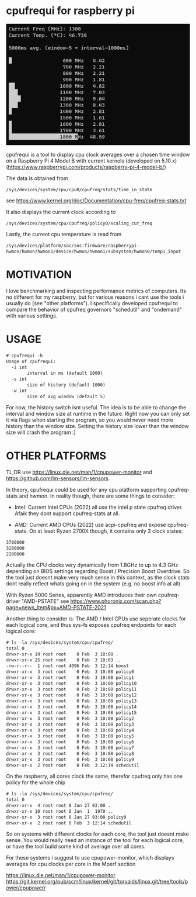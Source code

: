 cpufrequi for raspberry pi
==========================

![cpufrequi sample](cpufrequi-sample.png)

cpufrequi is a tool to display cpu clock averages over a chosen time window on a 
Raspberry Pi 4 Model B with current kernels (developed on 5.10.x)
(https://www.raspberrypi.com/products/raspberry-pi-4-model-b/)

The data is obtained from

```
/sys/devices/system/cpu/cpu0/cpufreq/stats/time_in_state
```
see https://www.kernel.org/doc/Documentation/cpu-freq/cpufreq-stats.txt


It also displays the current clock according to

```
/sys/devices/system/cpu/cpufreq/policy0/scaling_cur_freq
```

Lastly, the current cpu temperature is read from

```
/sys/devices/platform/soc/soc:firmware/raspberrypi-hwmon/hwmon/hwmon1/device/hwmon/hwmon1/subsystem/hwmon0/temp1_input
```


MOTIVATION
==========

I love benchmarking and inspecting performance metrics of computers. Its no different for my raspberry,
but for various reasons i cant use the tools i usually do (see "other platforms").
I specifically developed cpufrequi to compare the behavior of cpufreq governors "schedutil" and "ondemand" with various settings.


USAGE
=====

```
# cpufrequi -h
Usage of cpufrequi:
  -i int
        interval in ms (default 1000)
  -s int
        size of history (default 1000)
  -w int
        size of avg window (default 5)
```
For now, the history switch isnt useful. The idea is to be able to change the interval and window size at runtime in the future.
Right now you can only set it via flags when starting the program, so you would never need more history than the window size.
Setting the history size lower than the window size will crash the program :]



OTHER PLATFORMS
===============

TL;DR
use https://linux.die.net/man/1/cpupower-monitor and https://github.com/lm-sensors/lm-sensors


In theory, cpufrequi could be used for any cpu platform supporting cpufreq-stats and hwmon.
In reality though, there are some things to consider:

* Intel:
Current Intel CPUs (2022) all use the intel p state cpufreq driver. Afaik they dont support cpufreq-stats at all.

* AMD:
Current AMD CPUs (2022) use acpi-cpufreq and expose cpufreq-stats. On at least Ryzen 2700X though, it contains only 3 clock states:
```
3700000
3200000
2200000
```
Actually the CPU clocks very dynamically from 1.8GHz to up to 4.3 GHz depending on BIOS settings regarding Boost / Precision Boost Overdrive.
So the tool just doesnt make very much sense in this context, as the clock stats dont really reflect whats going on in the system (e.g. no boost info at all)

With Ryzen 5000 Series, apparently AMD introduces their own cpufreq-driver "AMD-PSTATE"
see https://www.phoronix.com/scan.php?page=news_item&px=AMD-PSTATE-2021

Another thing to consider is: 
The AMD / Intel CPUs use seperate clocks for each logical core, and thus sys-fs exposes
cpufreq endpoints for each logical core:

```
# ls -la /sys/devices/system/cpu/cpufreq/
total 0
drwxr-xr-x 19 root root    0 Feb  3 10:08 .
drwxr-xr-x 25 root root    0 Feb  3 10:03 ..
-rw-r--r--  1 root root 4096 Feb  3 12:14 boost
drwxr-xr-x  3 root root    0 Feb  3 10:08 policy0
drwxr-xr-x  3 root root    0 Feb  3 10:08 policy1
drwxr-xr-x  3 root root    0 Feb  3 10:08 policy10
drwxr-xr-x  3 root root    0 Feb  3 10:08 policy11
drwxr-xr-x  3 root root    0 Feb  3 10:08 policy12
drwxr-xr-x  3 root root    0 Feb  3 10:08 policy13
drwxr-xr-x  3 root root    0 Feb  3 10:08 policy14
drwxr-xr-x  3 root root    0 Feb  3 10:08 policy15
drwxr-xr-x  3 root root    0 Feb  3 10:08 policy2
drwxr-xr-x  3 root root    0 Feb  3 10:08 policy3
drwxr-xr-x  3 root root    0 Feb  3 10:08 policy4
drwxr-xr-x  3 root root    0 Feb  3 10:08 policy5
drwxr-xr-x  3 root root    0 Feb  3 10:08 policy6
drwxr-xr-x  3 root root    0 Feb  3 10:08 policy7
drwxr-xr-x  3 root root    0 Feb  3 10:08 policy8
drwxr-xr-x  3 root root    0 Feb  3 10:08 policy9
drwxr-xr-x  2 root root    0 Feb  3 12:14 schedutil
```

On the raspberry, all cores clock the same, therefor cpufreq only
has one policy for the whole chip

```
# ls -la /sys/devices/system/cpu/cpufreq/
total 0
drwxr-xr-x  4 root root 0 Jan 27 03:00 .
drwxr-xr-x 10 root root 0 Jan  1  1970 ..
drwxr-xr-x  3 root root 0 Jan 27 03:00 policy0
drwxr-xr-x  2 root root 0 Feb  3 12:14 schedutil
```


So on systems with different clocks for each core, the tool just doesnt make sense.
You would really need an instance of the tool for each logical core, or have the tool
build some kind of average over all cores.

For these systems i suggest to use cpupower-monitor, which displays averages for cpu clocks per core
in the Mperf section

https://linux.die.net/man/1/cpupower-monitor
https://git.kernel.org/pub/scm/linux/kernel/git/torvalds/linux.git/tree/tools/power/cpupower/




